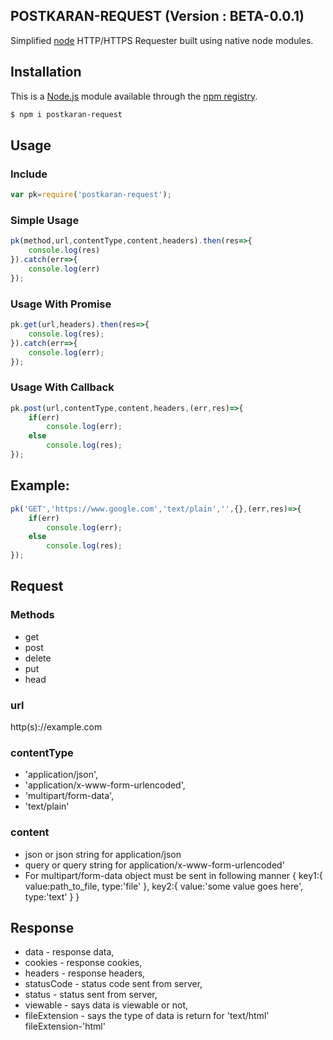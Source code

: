 ## POSTKARAN-REQUEST (Version : BETA-0.0.1)

Simplified [node](http://nodejs.org) HTTP/HTTPS Requester built using native node modules.

## Installation 

This is a [Node.js](https://nodejs.org/en/) module available through the
[npm registry](https://www.npmjs.com/).

```bash
$ npm i postkaran-request
```

## Usage

### Include

```js
var pk=require('postkaran-request');
```
### Simple Usage

```js
pk(method,url,contentType,content,headers).then(res=>{
    console.log(res)
}).catch(err=>{
    console.log(err)
});
```

### Usage With Promise

```js
pk.get(url,headers).then(res=>{
    console.log(res);
}).catch(err=>{
    console.log(err);
});
```

### Usage With Callback

```js
pk.post(url,contentType,content,headers,(err,res)=>{
    if(err)
        console.log(err);
    else
        console.log(res);
});
```

## Example:

```js
pk('GET','https://www.google.com','text/plain','',{},(err,res)=>{
    if(err)
        console.log(err);
    else
        console.log(res);
});
```

## Request

### Methods

- get
- post
- delete
- put
- head

### url 

http(s)://example.com

### contentType

- 'application/json',
- 'application/x-www-form-urlencoded',
- 'multipart/form-data',
- 'text/plain'

### content
- json or json string for application/json
- query or query string for application/x-www-form-urlencoded'
- For multipart/form-data object must be sent in following manner
    {
        key1:{
            value:path_to_file,
            type:'file'
        },
        key2:{
            value:'some value goes here',
            type:'text'
        }
    }


## Response
- data - response data,
- cookies - response cookies,
- headers - response headers,
- statusCode - status code sent from server,
- status - status sent from server,
- viewable - says data is viewable or not,
- fileExtension - says the type of data is return for 'text/html' fileExtension-'html'


